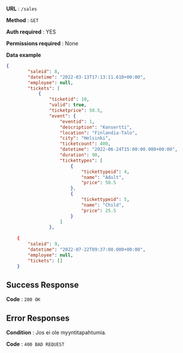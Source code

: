 **URL** : `/sales`

**Method** : `GET`

**Auth required** : YES

**Permissions required** : None

**Data example** 

```json
{
        "saleid": 8,
        "datetime": "2022-03-13T17:13:11.610+00:00",
        "employee": null,
        "tickets": [
            {
                "ticketid": 10,
                "valid": true,
                "ticketprice": 50.5,
                "event": {
                    "eventid": 1,
                    "description": "Konsertti",
                    "location": "Finlandia-Talo",
                    "city": "Helsinki",
                    "ticketcount": 400,
                    "datetime": "2022-06-24T15:00:00.000+00:00",
                    "duration": 90,
                    "tickettypes": [
                        {
                            "tickettypeid": 4,
                            "name": "Adult",
                            "price": 50.5
                        },
                        {
                            "tickettypeid": 5,
                            "name": "Child",
                            "price": 25.5
                        }
                    ]
                },
                
    {
        "saleid": 9,
        "datetime": "2022-07-22T09:37:00.000+00:00",
        "employee": null,
        "tickets": []
    }
```
## Success Response

**Code** : `200 OK`

## Error Responses

**Condition** : Jos ei ole myyntitapahtumia.

**Code** : `400 BAD REQUEST`